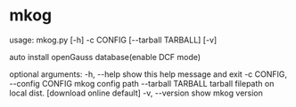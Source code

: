 # mkog

usage: mkog.py [-h] -c CONFIG [--tarball TARBALL] [-v]

auto install openGauss database(enable DCF mode)

optional arguments:
  -h, --help            show this help message and exit
  -c CONFIG, --config CONFIG
                        mkog config path
  --tarball TARBALL     tarball filepath on local dist. [download online default]
  -v, --version         show mkog version

  
